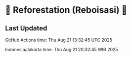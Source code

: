 
# 🌳 Reforestation (Reboisasi) 🌲

## Last Updated

GitHub Actions time: Thu Aug 21 13:32:45 UTC 2025

Indonesia/Jakarta time: Thu Aug 21 20:32:45 WIB 2025
